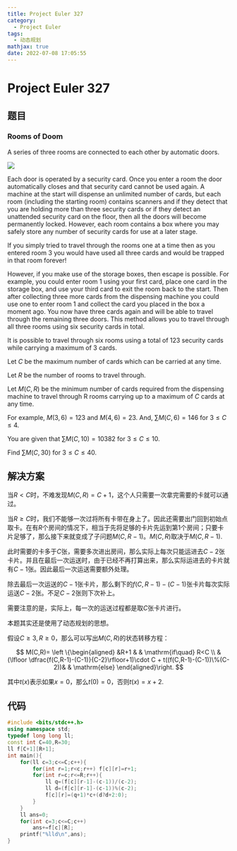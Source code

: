 ```yaml
---
title: Project Euler 327
category:
  - Project Euler
tags:
  - 动态规划
mathjax: true
date: 2022-07-08 17:05:55
---
```


<escape><!-- more --></escape>

# Project Euler 327

## 题目

### Rooms of Doom

A series of three rooms are connected to each other by automatic doors.

![](../images/p327_rooms_of_doom.gif)

Each door is operated by a security card. Once you enter a room the door automatically closes and that security card cannot be used again. A machine at the start will dispense an unlimited number of cards, but each room (including the starting room) contains scanners and if they detect that you are holding more than three security cards or if they detect an unattended security card on the floor, then all the doors will become permanently locked. However, each room contains a box where you may safely store any number of security cards for use at a later stage.

If you simply tried to travel through the rooms one at a time then as you entered room $3$ you would have used all three cards and would be trapped in that room forever!

However, if you make use of the storage boxes, then escape is possible. For example, you could enter room $1$ using your first card, place one card in the storage box, and use your third card to exit the room back to the start. Then after collecting three more cards from the dispensing machine you could use one to enter room $1$ and collect the card you placed in the box a moment ago. You now have three cards again and will be able to travel through the remaining three doors. This method allows you to travel through all three rooms using six security cards in total.

It is possible to travel through six rooms using a total of $123$ security cards while carrying a maximum of $3$ cards.

Let $C$ be the maximum number of cards which can be carried at any time.

Let $R$ be the number of rooms to travel through.

Let $M(C,R)$ be the minimum number of cards required from the dispensing machine to travel through R rooms carrying up to a maximum of $C$ cards at any time.

For example, $M(3,6)=123$ and $M(4,6)=23$. And, $\sum M(C,6)=146$ for $3 \le C \le 4$.

You are given that $\sum M(C,10)=10382$ for $3 \le C \le 10$.

Find $\sum M(C,30)$ for $3 \le C \le 40$.

## 解决方案

当$R< C$时，不难发现$M(C,R)=C+1$，这个人只需要一次拿完需要的卡就可以通过。

当$R\ge C$时，我们不能够一次过将所有卡带在身上了。因此还需要出门回到初始点取卡。在有$R$个房间的情况下，相当于先将足够的卡片先运到第$1$个房间；只要卡片足够了，那么接下来就变成了子问题$M(C,R-1)$。$M(C,R)$取决于$M(C,R-1)$.

此时需要的卡多于$C$张，需要多次进出房间，那么实际上每次只能运进去$C-2$张卡片。并且在最后一次运送时，由于已经不再打算出来，那么实际运进去的卡片就有$C-1$张。因此最后一次运送需要额外处理。

除去最后一次运送的$C-1$张卡片，那么剩下的$f(C,R-1)-(C-1)$张卡片每次实际运送$C-2$张。不足$C-2$张则下次补上。

需要注意的是，实际上，每一次的运送过程都是取$C$张卡片进行。

本题其实还是使用了动态规划的思想。

假设$C\ge 3,R\ge 0$，那么可以写出$M(C,R)$的状态转移方程：

$$
M(C,R)=
\left \{\begin{aligned}
  &R+1  & & \mathrm{if\quad} R<C \\
  &(\lfloor \dfrac{f(C,R-1)-(C-1)}{C-2}\rfloor+1)\cdot C + t((f(C,R-1)-(C-1))\%(C-2))& & \mathrm{else}
\end{aligned}\right.
$$

其中$t(x)$表示如果$x=0$，那么$t(0)=0$，否则$t(x)=x+2$.

## 代码

```C++
#include <bits/stdc++.h>
using namespace std;
typedef long long ll;
const int C=40,R=30;
ll f[C+1][R+1];
int main(){
    for(ll c=3;c<=C;c++){
        for(int r=1;r<c;r++) f[c][r]=r+1;
        for(int r=c;r<=R;r++){
            ll q=(f[c][r-1]-(c-1))/(c-2);
            ll d=(f[c][r-1]-(c-1))%(c-2);
            f[c][r]=(q+1)*c+(d?d+2:0);
        }
    }
    ll ans=0;
    for(int c=3;c<=C;c++)
        ans+=f[c][R];
    printf("%lld\n",ans);
}

```
